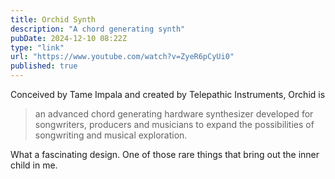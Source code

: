 ```yaml
---
title: Orchid Synth
description: "A chord generating synth"
pubDate: 2024-12-10 08:22Z
type: "link"
url: "https://www.youtube.com/watch?v=ZyeR6pCyUi0"
published: true
---
```


Conceived by Tame Impala and created by Telepathic Instruments, Orchid is

> an advanced chord generating hardware synthesizer developed for songwriters, producers and musicians to expand the possibilities of songwriting and musical exploration.

What a fascinating design.
One of those rare things that bring out the inner child in me.
